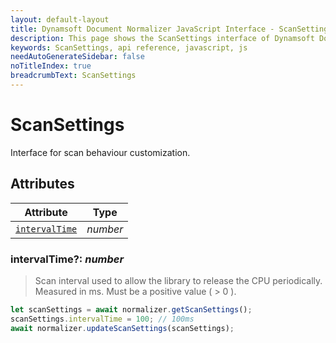 ```yaml
---
layout: default-layout
title: Dynamsoft Document Normalizer JavaScript Interface - ScanSettings
description: This page shows the ScanSettings interface of Dynamsoft Document Normalizer for JavaScript.
keywords: ScanSettings, api reference, javascript, js
needAutoGenerateSidebar: false
noTitleIndex: true
breadcrumbText: ScanSettings
---
```


# ScanSettings

Interface for scan behaviour customization.

## Attributes

| Attribute | Type |
|---------- | ---- |
| [`intervalTime`](#intervaltime-number) | *number* |

### intervalTime?: *number*

> Scan interval used to allow the library to release the CPU periodically. Measured in ms. Must be a positive value ( > 0 ).

```js
let scanSettings = await normalizer.getScanSettings();
scanSettings.intervalTime = 100; // 100ms
await normalizer.updateScanSettings(scanSettings);
```

